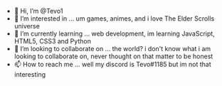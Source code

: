 - 👋 Hi, I’m @Tevo1
- 👀 I’m interested in ... um games, animes, and i love The Elder Scrolls universe
- 🌱 I’m currently learning ... web development, im learning JavaScript, HTML5, CSS3 and Python
- 💞️ I’m looking to collaborate on ... the world? i don't know what i am looking to collaborate on, never thought on that matter to be honest
- 📫 How to reach me ... well my discord is Tevo#1185 but im not that interesting 

<!---
Tevo1/Tevo1 is a ✨ special ✨ repository because its `README.md` (this file) appears on your GitHub profile.
You can click the Preview link to take a look at your changes.
--->
